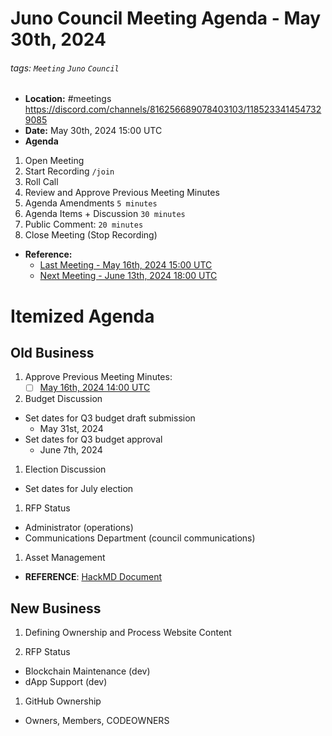 # Juno Council Meeting Agenda - May 30th, 2024

###### tags: `Meeting` `Juno` `Council`

- **Location:** #meetings https://discord.com/channels/816256689078403103/1185233414547329085
- **Date:** May 30th, 2024 15:00 UTC
- **Agenda**

1. Open Meeting
1. Start Recording `/join`
1. Roll Call
1. Review and Approve Previous Meeting Minutes
1. Agenda Amendments `5 minutes`
1. Agenda Items + Discussion `30 minutes`
1. Public Comment: `20 minutes`
1. Close Meeting (Stop Recording)

- **Reference:** 
  - [Last Meeting - May 16th, 2024 15:00 UTC](./20240516-Meeting-Public-Minutes.md)
  - [Next Meeting - June 13th, 2024 18:00 UTC]()

# Itemized Agenda

## Old Business

1. Approve Previous Meeting Minutes:
    - [ ] [May 16th, 2024 14:00 UTC](./20240516-Meeting-Public-Minutes.md)

1. Budget Discussion
  - Set dates for Q3 budget draft submission
    - May 31st, 2024
  - Set dates for Q3 budget approval
    - June 7th, 2024

1. Election Discussion
  - Set dates for July election

1. RFP Status
- Administrator (operations)
- Communications Department (council communications)

1. Asset Management
- **REFERENCE**: [HackMD Document](https://hackmd.io/xaRvq0BgT3yJ6cUhnhg6zg)

## New Business

1. Defining Ownership and Process Website Content

1. RFP Status
- Blockchain Maintenance (dev)
- dApp Support (dev)

1. GitHub Ownership
  - Owners, Members, CODEOWNERS
